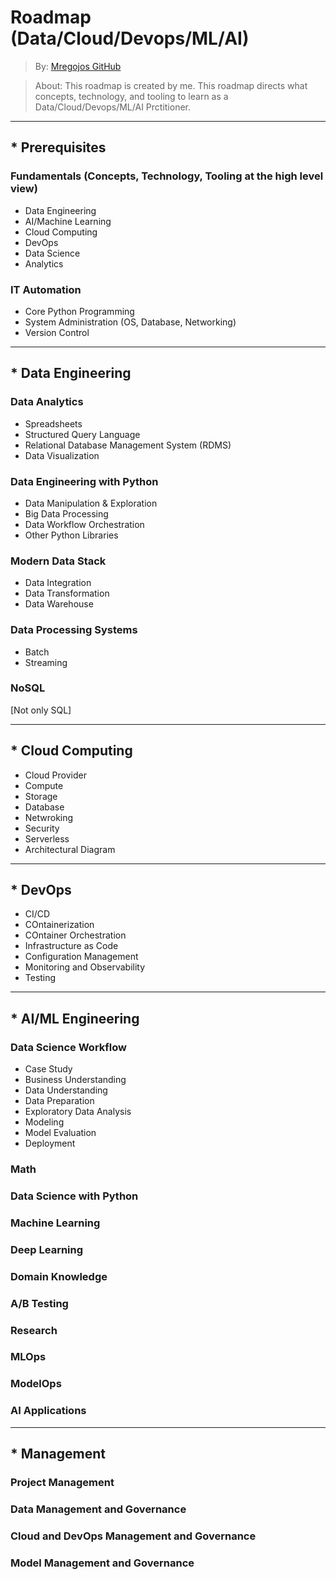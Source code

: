 # Roadmap (Data/Cloud/Devops/ML/AI)
> By: [Mregojos GitHub](https://github.com/Mregojos)

> About: This roadmap is created by me. This roadmap directs what concepts, technology, and tooling to learn as a Data/Cloud/Devops/ML/AI Prctitioner.

___
## * Prerequisites
### Fundamentals (Concepts, Technology, Tooling at the high level view)
- Data Engineering
- AI/Machine Learning
- Cloud Computing
- DevOps
- Data Science
- Analytics

### IT Automation
- Core Python Programming
- System Administration (OS, Database, Networking)
- Version Control
___
## * Data Engineering

### Data Analytics
- Spreadsheets
- Structured Query Language
- Relational Database Management System (RDMS)
- Data Visualization

### Data Engineering with Python
- Data Manipulation & Exploration
- Big Data Processing
- Data Workflow Orchestration
- Other Python Libraries

### Modern Data Stack
- Data Integration
- Data Transformation
- Data Warehouse

### Data Processing Systems
- Batch
- Streaming

### NoSQL
[Not only SQL]
___
## * Cloud Computing 
- Cloud Provider
- Compute
- Storage
- Database
- Netwroking
- Security
- Serverless
- Architectural Diagram
___
## * DevOps
- CI/CD
- COntainerization
- COntainer Orchestration
- Infrastructure as Code
- Configuration Management
- Monitoring and Observability
- Testing
___
## * AI/ML Engineering

### Data Science Workflow
- Case Study
- Business Understanding
- Data Understanding
- Data Preparation
- Exploratory Data Analysis
- Modeling
- Model Evaluation
- Deployment

### Math

### Data Science with Python

### Machine Learning

### Deep Learning

### Domain Knowledge

### A/B Testing

### Research

### MLOps

### ModelOps

### AI Applications
___
## * Management

### Project Management

### Data Management and Governance

### Cloud and DevOps Management and Governance

### Model Management and Governance



